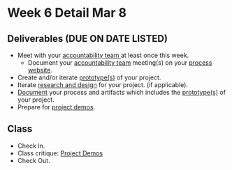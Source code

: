 # Week 6 Detail Mar 8

## Deliverables \(DUE ON DATE LISTED\)

* Meet with your [accountability team ](../assignments/accountability_partner.md)at least once this week.
  * Document your [accountability team](../assignments/accountability_partner.md) meeting\(s\) on your [process website](../pre-work/website.md).
* Create and/or iterate [prototype\(s\)](../project_plan/) of your project.
* Iterate [research and design](../project_plan/) for your project. \(if applicable\).
* [Document](../pre-work/website.md) your process and artifacts which includes the [prototype\(s\)](../project_plan/) of your project.
* Prepare for [project demos](../critiques-demos-presentations-and-exhibition/project_demo.md).

## Class

* Check In.
* Class critique: [Project Demos](../critiques-demos-presentations-and-exhibition/project_demo.md)
* Check Out.

